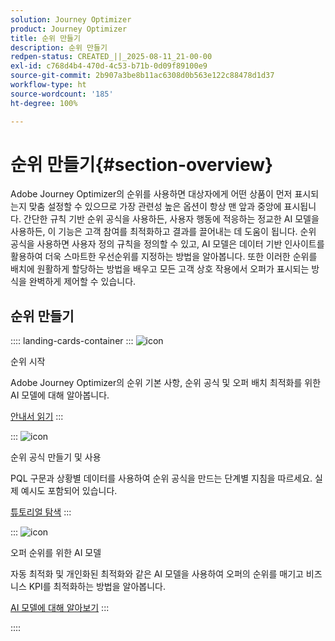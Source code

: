 ```yaml
---
solution: Journey Optimizer
product: Journey Optimizer
title: 순위 만들기
description: 순위 만들기
redpen-status: CREATED_||_2025-08-11_21-00-00
exl-id: c768d4b4-470d-4c53-b71b-0d09f89100e9
source-git-commit: 2b907a3be8b11ac6308d0b563e122c88478d1d37
workflow-type: ht
source-wordcount: '185'
ht-degree: 100%

---
```


# 순위 만들기{#section-overview}

Adobe Journey Optimizer의 순위를 사용하면 대상자에게 어떤 상품이 먼저 표시되는지 맞춤 설정할 수 있으므로 가장 관련성 높은 옵션이 항상 맨 앞과 중앙에 표시됩니다. 간단한 규칙 기반 순위 공식을 사용하든, 사용자 행동에 적응하는 정교한 AI 모델을 사용하든, 이 기능은 고객 참여를 최적화하고 결과를 끌어내는 데 도움이 됩니다. 순위 공식을 사용하면 사용자 정의 규칙을 정의할 수 있고, AI 모델은 데이터 기반 인사이트를 활용하여 더욱 스마트한 우선순위를 지정하는 방법을 알아봅니다. 또한 이러한 순위를 배치에 원활하게 할당하는 방법을 배우고 모든 고객 상호 작용에서 오퍼가 표시되는 방식을 완벽하게 제어할 수 있습니다.

## 순위 만들기

:::: landing-cards-container
:::
![icon](https://cdn.experienceleague.adobe.com/icons/book.svg?lang=ko)

순위 시작

Adobe Journey Optimizer의 순위 기본 사항, 순위 공식 및 오퍼 배치 최적화를 위한 AI 모델에 대해 알아봅니다.

[안내서 읽기](../using/offers/ranking/get-started-rankings.md)
:::

:::
![icon](https://cdn.experienceleague.adobe.com/icons/circle-play.svg?lang=ko)

순위 공식 만들기 및 사용

PQL 구문과 상황별 데이터를 사용하여 순위 공식을 만드는 단계별 지침을 따르세요. 실제 예시도 포함되어 있습니다.

[튜토리얼 탐색](../using/offers/ranking/create-ranking-formulas.md)
:::

:::
![icon](https://cdn.experienceleague.adobe.com/icons/chart-line.svg?lang=ko)

오퍼 순위를 위한 AI 모델

자동 최적화 및 개인화된 최적화와 같은 AI 모델을 사용하여 오퍼의 순위를 매기고 비즈니스 KPI를 최적화하는 방법을 알아봅니다.

[AI 모델에 대해 알아보기](ai-models-landing-page.md)
:::

::::
